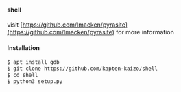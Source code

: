 #### shell
visit [https://github.com/lmacken/pyrasite](https://github.com/lmacken/pyrasite) for more information
#### Installation
````bash
$ apt install gdb
$ git clone https://github.com/kapten-kaizo/shell
$ cd shell
$ python3 setup.py
````
